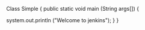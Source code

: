 Class Simple {
public static void main (String args[]) {

system.out.println ("Welcome to jenkins");
}
}

